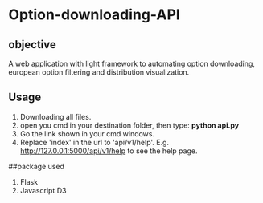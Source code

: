 # Option-downloading-API
## objective 
A web application with light framework to automating option downloading, european option filtering and distribution visualization. 

## Usage
1. Downloading all files. 
2. open you cmd in your destination folder, then type: **python api.py**
3. Go the link shown in your cmd windows.
4. Replace 'index' in the url to 'api/v1/help'. E.g. http://127.0.0.1:5000/api/v1/help to see the help page. 

##package used
1. Flask 
2. Javascript D3 
